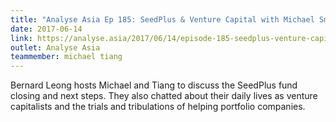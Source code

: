 ```yaml
---
title: "Analyse Asia Ep 185: SeedPlus & Venture Capital with Michael Smith & Tiang Lim Foo"
date: 2017-06-14
link: https://analyse.asia/2017/06/14/episode-185-seedplus-venture-capital-michael-smith-tiang-lim-foo/
outlet: Analyse Asia
teammember: michael tiang
---
```


Bernard Leong hosts Michael and Tiang to discuss the SeedPlus fund closing and next steps. They also chatted about their daily lives as venture capitalists and the trials and tribulations of helping portfolio companies.